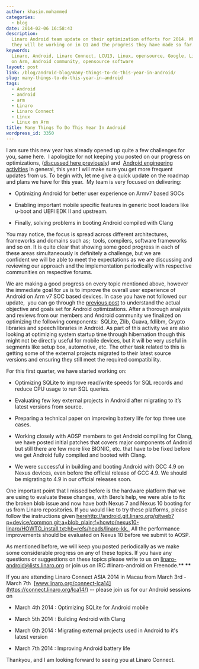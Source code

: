 ```yaml
---
author: khasim.mohammed
categories:
  - blog
date: 2014-02-06 16:58:43
description:
  Linaro Android team update on their optimization efforts for 2014. What
  they will be working on in Q1 and the progress they have made so far.
keywords:
  Linaro, Android, Linaro Connect, LCU13, Linux, opensource, Google, Linux
  on Arm, Android community, opensource software
layout: post
link: /blog/android-blog/many-things-to-do-this-year-in-android/
slug: many-things-to-do-this-year-in-android
tags:
  - Android
  - android
  - arm
  - Linaro
  - Linaro Connect
  - Linux
  - Linux on Arm
title: Many Things To Do This Year In Android
wordpress_id: 3350
---
```


I am sure this new year has already opened up quite a few challenges for you, same here.  I apologize for not keeping you posted on our progress on optimizations, ([discussed here previously](/blog/android-can-be-optimized/)) and  [Android engineering activities](/engineering/consumer/) in general, this year I will make sure you get more frequent updates from us. To begin with, let me give a quick update on the roadmap and plans we have for this year.  My team is very focused on delivering:

- Optimizing Android for better user experience on Armv7 based SOCs

- Enabling important mobile specific features in generic boot loaders like u-boot and UEFI EDK II and upstream.

- Finally, solving problems in booting Android compiled with Clang

You may notice, the focus is spread across different architectures, frameworks and domains such as;  tools, compilers, software frameworks and so on. It is quite clear that showing some good progress in each of these areas simultaneously is definitely a challenge, but we are confident we will be able to meet the expectations as we are discussing and reviewing our approach and the implementation periodically with respective communities on respective forums.

We are making a good progress on every topic mentioned above, however the immediate goal for us is to improve the overall user experience of Android on Arm v7 SOC based devices. In case you have not followed our update,  you can go through the [previous post](/blog/android-can-be-optimized/) to understand the actual objective and goals set for Android optimizations. After a thorough analysis and reviews from our members and Android community we finalized on optimizing the following components:  SQLite, Zlib, Guava, fdlibm, Crypto libraries and speech libraries in Android. As part of this activity we are also looking at optimizing system startup time through hibernation though this might not be directly useful for mobile devices, but it will be very useful in segments like setup box, automotive, etc. The other task related to this is getting some of the external projects migrated to their latest source versions and ensuring they still meet the required compatibility.

For this first quarter, we have started working on:

- Optimizing SQLite to improve read/write speeds for SQL records and reduce CPU usage to run SQL queries.

- Evaluating few key external projects in Android after migrating to it’s latest versions from source.

- Preparing a technical paper on improving battery life for top three use cases.

- Working closely with AOSP members to get Android compiling for Clang, we have posted initial patches that covers major components of Android but still there are few more like BIONIC, etc. that have to be fixed before we get Android fully compiled and booted with Clang.

- We were successful in building and booting Android with GCC 4.9 on Nexus devices, even before the official release of GCC 4.9. We should be migrating to 4.9 in our official releases soon.

One important point that I missed before is the hardware platform that we are using to evaluate these changes, with Bero’s help, we were able to fix the broken blob issue and now have both Nexus 7 and Nexus 10 booting for us from Linaro repositories. If you would like to try these platforms, please follow the instructions given [here]()http://android.git.linaro.org/gitweb?p=device/common.git;a=blob_plain;f=howto/nexus10-linaro/HOWTO_install.txt;hb=refs/heads/linaro-kk.  All the performance improvements should be evaluated on Nexus 10 before we submit to AOSP.

As mentioned before, we will keep you posted periodically as we make some considerable progress on any of these topics. If you have any questions or suggestions on these topics please write to us on [linaro-android@lists.linaro.org](mailto:linaro-android@lists.linaro.org) or join us on IRC #linaro-android on Freenode.\***\* \*\***

If you are attending Linaro Connect ASIA 2014 in Macau from March 3rd - March 7th  [www.linaro.org/connect-lca14](https://connect.linaro.org/lca14/) -- please join us for our Android sessions on

- March 4th 2014 : Optimizing SQLite for Android mobile

- March 5th 2014 : Building Android with Clang

- March 6th 2014 : Migrating external projects used in Android to it's latest version

- March 7th 2014 : Improving Android battery life

Thankyou, and I am looking forward to seeing you at Linaro Connect.

